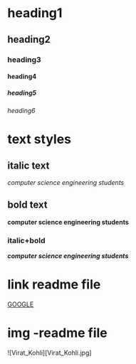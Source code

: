 # heading1
## heading2
### heading3
#### heading4
##### heading5
###### heading6

# text styles
## italic text
*computer science engineering students* 

## bold text
**computer science engineering students**

### italic+bold
***computer science engineering students***

# link readme file
[GOOGLE]("www.google.com")

# img -readme file
![Virat_Kohli][Virat_Kohli.jpg]

